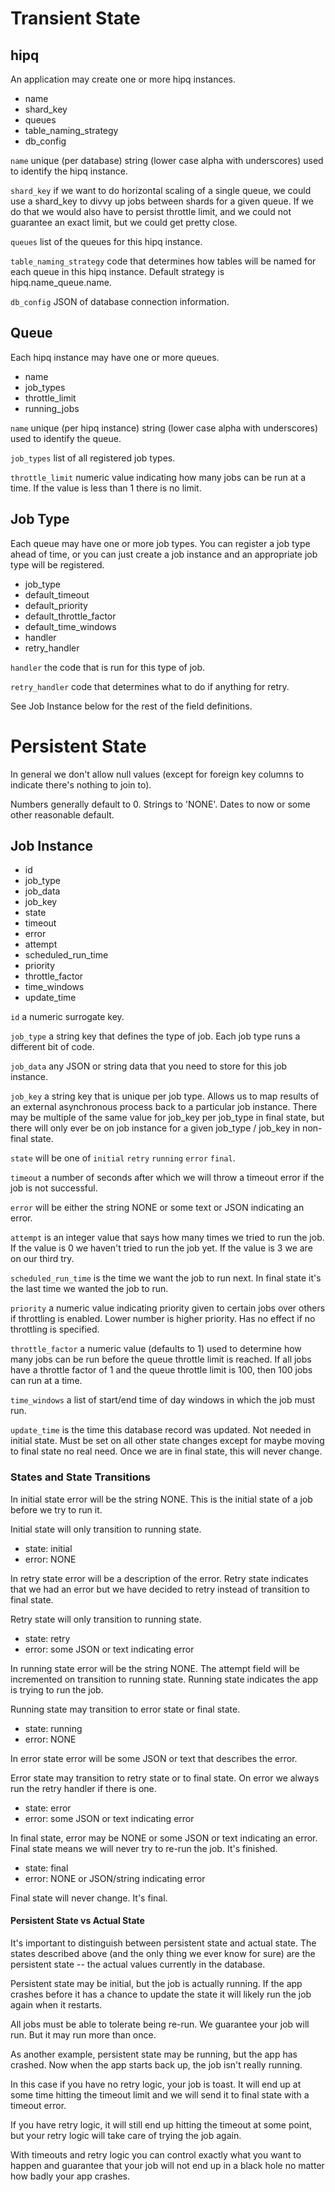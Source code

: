 # Transient State

## hipq

An application may create one or more hipq instances.

* name
* shard_key
* queues
* table_naming_strategy
* db_config

`name` unique (per database) string (lower case alpha with underscores) used
to identify the hipq instance.

`shard_key` if we want to do horizontal scaling of a single queue, we could
use a shard_key to divvy up jobs between shards for a given queue. If we do that
we would also have to persist throttle limit, and we could not guarantee an
exact limit, but we could get pretty close.

`queues` list of the queues for this hipq instance.

`table_naming_strategy` code that determines how tables will be named for
each queue in this hipq instance. Default strategy is hipq.name_queue.name.

`db_config` JSON of database connection information.

## Queue

Each hipq instance may have one or more queues.

* name
* job_types
* throttle_limit
* running_jobs

`name` unique (per hipq instance) string (lower case alpha with underscores)
used to identify the queue.

`job_types` list of all registered job types.

`throttle_limit` numeric value indicating how many jobs can be run at a
time. If the value is less than 1 there is no limit.

## Job Type

Each queue may have one or more job types. You can register a job type ahead of
time, or you can just create a job instance and an appropriate job type will be
registered.

* job_type
* default_timeout
* default_priority
* default_throttle_factor
* default_time_windows
* handler
* retry_handler

`handler` the code that is run for this type of job.

`retry_handler` code that determines what to do if anything for retry.

See Job Instance below for the rest of the field definitions.

# Persistent State

In general we don't allow null values (except for foreign key columns to
indicate there's nothing to join to).

Numbers generally default to 0. Strings to 'NONE'. Dates to now or some other
reasonable default.

## Job Instance

* id
* job_type
* job_data
* job_key
* state
* timeout
* error
* attempt
* scheduled_run_time
* priority
* throttle_factor
* time_windows
* update_time

`id` a numeric surrogate key.

`job_type` a string key that defines the type of job. Each job type runs a
different bit of code.

`job_data` any JSON or string data that you need to store for this job
instance.

`job_key` a string key that is unique per job type. Allows us to map results
of an external asynchronous process back to a particular job instance. There may
be multiple of the same value for job_key per job_type in final state, but there
will only ever be on job instance for a given job_type / job_key in non-final
state.

`state` will be one of `initial` `retry` `running` `error` `final`.

`timeout` a number of seconds after which we will throw a timeout error if
the job is not successful.

`error` will be either the string NONE or some text or JSON indicating an
error.

`attempt` is an integer value that says how many times we tried to run the
job. If the value is 0 we haven't tried to run the job yet. If the value is 3 we
are on our third try.

`scheduled_run_time` is the time we want the job to run next. In final state
it's the last time we wanted the job to run.

`priority` a numeric value indicating priority given to certain jobs over
others if throttling is enabled. Lower number is higher priority. Has no effect
if no throttling is specified.

`throttle_factor` a numeric value (defaults to 1) used to determine how many
jobs can be run before the queue throttle limit is reached. If all jobs have a
throttle factor of 1 and the queue throttle limit is 100, then 100 jobs can run
at a time.

`time_windows` a list of start/end time of day windows in which the job must
run.

`update_time` is the time this database record was updated. Not needed in
initial state. Must be set on all other state changes except for maybe moving to
final state no real need. Once we are in final state, this will never change.

### States and State Transitions

In initial state error will be the string NONE. This is the initial state of a
job before we try to run it.

Initial state will only transition to running state.

* state: initial
* error: NONE

In retry state error will be a description of the error. Retry state indicates that we had an error but we have decided to retry instead of transition to final state.

Retry state will only transition to running state.

* state: retry
* error: some JSON or text indicating error

In running state error will be the string NONE. The attempt field will be
incremented on transition to running state. Running state indicates the app is
trying to run the job.

Running state may transition to error state or final state.

* state: running
* error: NONE

In error state error will be some JSON or text that describes the error.

Error state may transition to retry state or to final state. On error we
always run the retry handler if there is one.

* state: error
* error: some JSON or text indicating error

In final state, error may be NONE or some JSON or text indicating an error.
Final state means we will never try to re-run the job. It's finished.

* state: final
* error: NONE or JSON/string indicating error

Final state will never change. It's final.

#### Persistent State vs Actual State

It's important to distinguish between persistent state and actual state. The
states described above (and the only thing we ever know for sure) are the
persistent state -- the actual values currently in the database.

Persistent state may be initial, but the job is actually running. If the app
crashes before it has a chance to update the state it will likely run the job
again when it restarts.

All jobs must be able to tolerate being re-run. We guarantee
your job will run. But it may run more than once.

As another example, persistent state may be running, but the app has crashed.
Now when the app starts back up, the job isn't really running.

In this case if you have no retry logic, your job is toast. It will end up at
some time hitting the timeout limit and we will send it to final state with a
timeout error.

If you have retry logic, it will still end up hitting the timeout at some point,
but your retry logic will take care of trying the job again.

With timeouts and retry logic you can control exactly what you want to happen
and guarantee that your job will not end up in a black hole no matter how badly
your app crashes.
